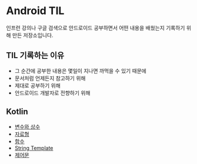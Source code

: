 # Android TIL

인프런 강의나 구글 검색으로 안드로이드 공부하면서 어떤 내용을 배웠는지 기록하기 위해 만든 저장소입니다.

## TIL 기록하는 이유

- 그 순간에 공부한 내용은 몇일이 지나면 까먹을 수 있기 때문에
- 문서처럼 언제든지 참고하기 위해
- 제대로 공부하기 위해
- 안드로이드 개발자로 전향하기 위해

## Kotlin

- [변수와 상수](./kotlin/variable.md)
- [자료형](./kotlin/datatype.md)
- [함수](./kotlin/function.md)
- [String Template](./kotlin/stringtemplate.md)
- [제어문](./kotlin/controlflow.md)